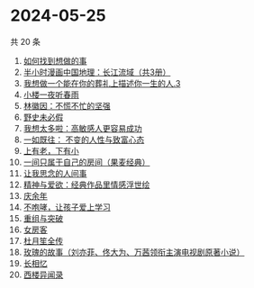 # 2024-05-25

共 20 条

<!-- BEGIN WEREAD -->
<!-- 最后更新时间 2024-05-25 04:01:04 +0800 -->
1. [如何找到想做的事](https://weread.qq.com/web/bookDetail/71a32fb0813ab8de8g019cc9)
1. [半小时漫画中国地理：长江流域（共3册）](https://weread.qq.com/web/bookDetail/cb932440813ab8dccg015dce)
1. [我想做一个能在你的葬礼上描述你一生的人.3](https://weread.qq.com/web/bookDetail/38f32690813ab6e23g019e4e)
1. [小楼一夜听春雨](https://weread.qq.com/web/bookDetail/b7232a30813ab8da4g0152a2)
1. [林徽因：不慌不忙的坚强](https://weread.qq.com/web/bookDetail/a2332ce0813ab8c3cg011cce)
1. [野史未必假](https://weread.qq.com/web/bookDetail/cfc32c60813ab8d32g013aca)
1. [我想太多啦：高敏感人更容易成功](https://weread.qq.com/web/bookDetail/db832970813ab8d8fg015a78)
1. [一如既往： 不变的人性与致富心态](https://weread.qq.com/web/bookDetail/f8e322b0813ab8db0g01952e)
1. [上有老，下有小](https://weread.qq.com/web/bookDetail/67f32aa0813ab8d6bg019ce9)
1. [一间只属于自己的房间（果麦经典）](https://weread.qq.com/web/bookDetail/fdd327a07198e688fdd47f6)
1. [让我思念的人间事](https://weread.qq.com/web/bookDetail/0cf325a0813ab89aag010369)
1. [精神与爱欲：经典作品里情感浮世绘](https://weread.qq.com/web/bookDetail/e65320f0813ab8d60g019d67)
1. [庆余年](https://weread.qq.com/web/bookDetail/0ae32be0570f000ae1bf155)
1. [不咆哮，让孩子爱上学习](https://weread.qq.com/web/bookDetail/643329a0717d29a1643a69f)
1. [重组与突破](https://weread.qq.com/web/bookDetail/67e32950813ab8db0g017351)
1. [女房客](https://weread.qq.com/web/bookDetail/06832540813ab8c11g012043)
1. [杜月笙全传](https://weread.qq.com/web/bookDetail/cbd32a607203e682cbdde3d)
1. [玫瑰的故事（刘亦菲、佟大为、万茜领衔主演电视剧原著小说）](https://weread.qq.com/web/bookDetail/37f32de072162e8c37f269b)
1. [长相忆](https://weread.qq.com/web/bookDetail/68f32d90813ab8cf4g0139ae)
1. [西楼异闻录](https://weread.qq.com/web/bookDetail/96232390813ab8bf1g012dd8)
<!-- END WEREAD -->